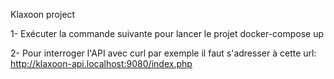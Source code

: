 Klaxoon project

1- Exécuter la commande suivante pour lancer le projet
docker-compose up

2- Pour interroger l'API avec curl par exemple il faut s'adresser à cette url:
http://klaxoon-api.localhost:9080/index.php